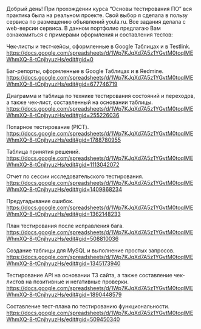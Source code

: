 Добрый день!
При прохождении курса “Основы тестирования ПО” вся практика была на реальном проекте. Свой выбор я сделала в пользу сервиса по размещению объявлений youla.ru. Все задания делала с web-версии сервиса. В данном портфолио предлагаю Вам ознакомиться с примерами оформления и составления тестов:

Чек-листы и тест-кейсы, оформленные в Google Таблицах и в Testlink.
https://docs.google.com/spreadsheets/d/1Wp7KJqXd7A5z1YGvtM0toqlMEWhmXQ-8-tCnjhyuzHs/edit#gid=0

Баг-репорты, оформленные в Google Таблицах и в Redmine.
https://docs.google.com/spreadsheets/d/1Wp7KJqXd7A5z1YGvtM0toqlMEWhmXQ-8-tCnjhyuzHs/edit#gid=677746719

Диаграмма и таблица по технике тестирования состояний и переходов, а также чек-лист, составленный на основании таблицы.
https://docs.google.com/spreadsheets/d/1Wp7KJqXd7A5z1YGvtM0toqlMEWhmXQ-8-tCnjhyuzHs/edit#gid=255226036

Попарное тестирование (PICT).                                                        
https://docs.google.com/spreadsheets/d/1Wp7KJqXd7A5z1YGvtM0toqlMEWhmXQ-8-tCnjhyuzHs/edit#gid=1788780955
  
Таблица принятия решений.        
https://docs.google.com/spreadsheets/d/1Wp7KJqXd7A5z1YGvtM0toqlMEWhmXQ-8-tCnjhyuzHs/edit#gid=1113042072

Отчет по сессии исследовательского тестирования.            
https://docs.google.com/spreadsheets/d/1Wp7KJqXd7A5z1YGvtM0toqlMEWhmXQ-8-tCnjhyuzHs/edit#gid=1409868234

Предугадывание ошибок.        
https://docs.google.com/spreadsheets/d/1Wp7KJqXd7A5z1YGvtM0toqlMEWhmXQ-8-tCnjhyuzHs/edit#gid=1362148233

План тестирования после исправления бага.          
https://docs.google.com/spreadsheets/d/1Wp7KJqXd7A5z1YGvtM0toqlMEWhmXQ-8-tCnjhyuzHs/edit#gid=508810036

Создание таблицы для MySQL и выполнение простых запросов.
https://docs.google.com/spreadsheets/d/1Wp7KJqXd7A5z1YGvtM0toqlMEWhmXQ-8-tCnjhyuzHs/edit#gid=1345173940

Тестирование API на основании ТЗ сайта, а также составление чек-листов на позитивные и негативные проверки.
https://docs.google.com/spreadsheets/d/1Wp7KJqXd7A5z1YGvtM0toqlMEWhmXQ-8-tCnjhyuzHs/edit#gid=1890448579

Составление тест-плана по тестированию функциональности.
https://docs.google.com/spreadsheets/d/1Wp7KJqXd7A5z1YGvtM0toqlMEWhmXQ-8-tCnjhyuzHs/edit#gid=509450340
